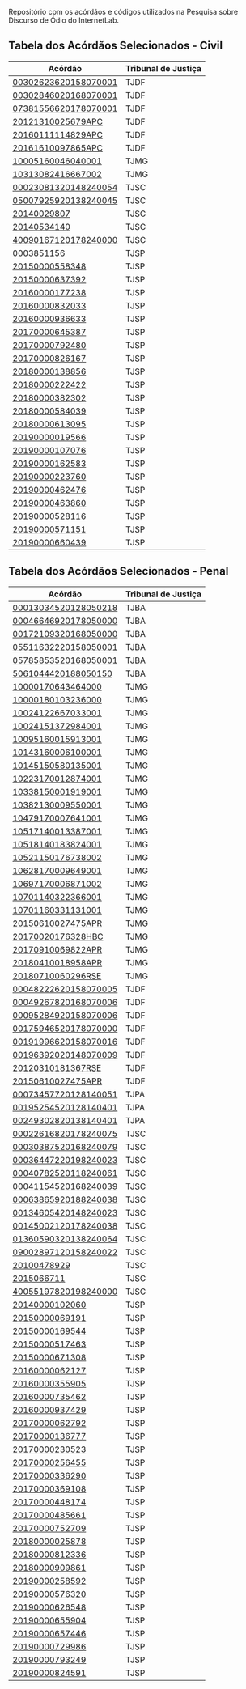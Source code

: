 Repositório com os acórdãos e códigos utilizados na Pesquisa sobre Discurso de Ódio do InternetLab.

## Tabela dos Acórdãos Selecionados - Civil

Acórdão | Tribunal de Justiça 
--- | --- 
[00302623620158070001](acordaos/civil/tjdf/00302623620158070001.pdf) | TJDF 
[00302846020168070001](acordaos/civil/tjdf/00302846020168070001.pdf) | TJDF 
[07381556620178070001](acordaos/civil/tjdf/07381556620178070001.pdf) | TJDF 
[20121310025679APC](acordaos/civil/tjdf/20121310025679APC.pdf) | TJDF 
[20160111114829APC](acordaos/civil/tjdf/20160111114829APC.pdf) | TJDF 
[20161610097865APC](acordaos/civil/tjdf/20161610097865APC.pdf) | TJDF 
[10005160046040001](acordaos/civil/tjmg/10005160046040001.pdf) | TJMG 
[10313082416667002](acordaos/civil/tjmg/10313082416667002.pdf) | TJMG 
[00023081320148240054](acordaos/civil/tjsc/00023081320148240054.pdf) | TJSC 
[05007925920138240045](acordaos/civil/tjsc/05007925920138240045.pdf) | TJSC 
[20140029807](acordaos/civil/tjsc/20140029807.pdf) | TJSC 
[20140534140](acordaos/civil/tjsc/20140534140.pdf) | TJSC 
[40090167120178240000](acordaos/civil/tjsc/40090167120178240000.pdf) | TJSC 
[0003851156](acordaos/civil/tjsp/0003851156.pdf) | TJSP 
[20150000558348](acordaos/civil/tjsp/20150000558348.pdf) | TJSP 
[20150000637392](acordaos/civil/tjsp/20150000637392.pdf) | TJSP 
[20160000177238](acordaos/civil/tjsp/20160000177238.pdf) | TJSP 
[20160000832033](acordaos/civil/tjsp/20160000832033.pdf) | TJSP 
[20160000936633](acordaos/civil/tjsp/20160000936633.pdf) | TJSP 
[20170000645387](acordaos/civil/tjsp/20170000645387.pdf) | TJSP 
[20170000792480](acordaos/civil/tjsp/20170000792480.pdf) | TJSP 
[20170000826167](acordaos/civil/tjsp/20170000826167.pdf) | TJSP 
[20180000138856](acordaos/civil/tjsp/20180000138856.pdf) | TJSP 
[20180000222422](acordaos/civil/tjsp/20180000222422.pdf) | TJSP 
[20180000382302](acordaos/civil/tjsp/20180000382302.pdf) | TJSP 
[20180000584039](acordaos/civil/tjsp/20180000584039.pdf) | TJSP 
[20180000613095](acordaos/civil/tjsp/20180000613095.pdf) | TJSP 
[20190000019566](acordaos/civil/tjsp/20190000019566.pdf) | TJSP 
[20190000107076](acordaos/civil/tjsp/20190000107076.pdf) | TJSP 
[20190000162583](acordaos/civil/tjsp/20190000162583.pdf) | TJSP 
[20190000223760](acordaos/civil/tjsp/20190000223760.pdf) | TJSP 
[20190000462476](acordaos/civil/tjsp/20190000462476.pdf) | TJSP 
[20190000463860](acordaos/civil/tjsp/20190000463860.pdf) | TJSP 
[20190000528116](acordaos/civil/tjsp/20190000528116.pdf) | TJSP 
[20190000571151](acordaos/civil/tjsp/20190000571151.pdf) | TJSP 
[20190000660439](acordaos/civil/tjsp/20190000660439.pdf) | TJSP 




## Tabela dos Acórdãos Selecionados - Penal

Acórdão | Tribunal de Justiça 
--- | --- 
[00013034520128050218](acordaos/penal/tjba/00013034520128050218.pdf) | TJBA 
[00046646920178050000](acordaos/penal/tjba/00046646920178050000.pdf) | TJBA 
[00172109320168050000](acordaos/penal/tjba/00172109320168050000.pdf) | TJBA 
[05511632220158050001](acordaos/penal/tjba/05511632220158050001.pdf) | TJBA 
[05785853520168050001](acordaos/penal/tjba/05785853520168050001.pdf) | TJBA 
[5061044420188050150](acordaos/penal/tjba/5061044420188050150.pdf) | TJBA
[10000170643464000](acordaos/penal/tjmg/10000170643464000.pdf) | TJMG 
[10000180103236000](acordaos/penal/tjmg/10000180103236000.pdf) | TJMG 
[10024122667033001](acordaos/penal/tjmg/10024122667033001.pdf) | TJMG 
[10024151372984001](acordaos/penal/tjmg/10024151372984001.pdf) | TJMG 
[10095160015913001](acordaos/penal/tjmg/10095160015913001.pdf) | TJMG 
[10143160006100001](acordaos/penal/tjmg/10143160006100001.pdf) | TJMG 
[10145150580135001](acordaos/penal/tjmg/10145150580135001.pdf) | TJMG 
[10223170012874001](acordaos/penal/tjmg/10223170012874001.pdf) | TJMG 
[10338150001919001](acordaos/penal/tjmg/10338150001919001.pdf) | TJMG 
[10382130009550001](acordaos/penal/tjmg/10382130009550001.pdf) | TJMG 
[10479170007641001](acordaos/penal/tjmg/10479170007641001.pdf) | TJMG 
[10517140013387001](acordaos/penal/tjmg/10517140013387001.pdf) | TJMG 
[10518140183824001](acordaos/penal/tjmg/10518140183824001.pdf) | TJMG 
[10521150176738002](acordaos/penal/tjmg/10521150176738002.pdf) | TJMG 
[10628170009649001](acordaos/penal/tjmg/10628170009649001.pdf) | TJMG 
[10697170006871002](acordaos/penal/tjmg/10697170006871002.pdf) | TJMG 
[10701140322366001](acordaos/penal/tjmg/10701140322366001.pdf) | TJMG 
[10701160331131001](acordaos/penal/tjmg/10701160331131001.pdf) | TJMG 
[20150610027475APR](acordaos/penal/tjmg/20150610027475APR.pdf) | TJMG 
[20170020176328HBC](acordaos/penal/tjmg/20170020176328HBC.pdf) | TJMG 
[20170910069822APR](acordaos/penal/tjmg/20170910069822APR.pdf) | TJMG 
[20180410018958APR](acordaos/penal/tjmg/20180410018958APR.pdf) | TJMG 
[20180710060296RSE](acordaos/penal/tjmg/20180710060296RSE.pdf) | TJMG 
[00048222620158070005](acordaos/penal/tjdf/00048222620158070005.pdf) | TJDF 
[00049267820168070006](acordaos/penal/tjdf/00049267820168070006.pdf) | TJDF 
[00095284920158070006](acordaos/penal/tjdf/00095284920158070006.pdf) | TJDF 
[00175946520178070000](acordaos/penal/tjdf/00175946520178070000.pdf) | TJDF 
[00191996620158070016](acordaos/penal/tjdf/00191996620158070016.pdf) | TJDF 
[00196392020148070009](acordaos/penal/tjdf/00196392020148070009.pdf) | TJDF 
[20120310181367RSE](acordaos/penal/tjdf/20120310181367RSE.pdf) | TJDF 
[20150610027475APR](acordaos/penal/tjdf/20150610027475APR.pdf) | TJDF 
[00073457720128140051](acordaos/penal/tjpa/00073457720128140051.pdf) | TJPA 
[00195254520128140401](acordaos/penal/tjpa/00195254520128140401.pdf) | TJPA 
[00249302820138140401](acordaos/penal/tjpa/00249302820138140401.pdf) | TJPA 
[00022616820178240075](acordaos/penal/tjsc/00022616820178240075.pdf) | TJSC 
[00030387520168240079](acordaos/penal/tjsc/00030387520168240079.pdf) | TJSC 
[00036447220198240023](acordaos/penal/tjsc/00036447220198240023.pdf) | TJSC 
[00040782520118240061](acordaos/penal/tjsc/00040782520118240061.pdf) | TJSC 
[00041154520168240039](acordaos/penal/tjsc/00041154520168240039.pdf) | TJSC 
[00063865920188240038](acordaos/penal/tjsc/00063865920188240038.pdf) | TJSC 
[00134605420148240023](acordaos/penal/tjsc/00134605420148240023.pdf) | TJSC 
[00145002120178240038](acordaos/penal/tjsc/00145002120178240038.pdf) | TJSC 
[01360590320138240064](acordaos/penal/tjsc/01360590320138240064.pdf) | TJSC 
[09002897120158240022](acordaos/penal/tjsc/09002897120158240022.pdf) | TJSC 
[20100478929](acordaos/penal/tjsc/20100478929.pdf) | TJSC 
[2015066711](acordaos/penal/tjsc/2015066711.pdf) | TJSC 
[40055197820198240000](acordaos/penal/tjsc/40055197820198240000.pdf) | TJSC 
[20140000102060](acordaos/penal/tjsp/20140000102060.pdf) | TJSP 
[20150000069191](acordaos/penal/tjsp/20150000069191.pdf) | TJSP 
[20150000169544](acordaos/penal/tjsp/20150000169544.pdf) | TJSP 
[20150000517463](acordaos/penal/tjsp/20150000517463.pdf) | TJSP 
[20150000671308](acordaos/penal/tjsp/20150000671308.pdf) | TJSP 
[20160000062127](acordaos/penal/tjsp/20160000062127.pdf) | TJSP 
[20160000355905](acordaos/penal/tjsp/20160000355905.pdf) | TJSP 
[20160000735462](acordaos/penal/tjsp/20160000735462.pdf) | TJSP 
[20160000937429](acordaos/penal/tjsp/20160000937429.pdf) | TJSP 
[20170000062792](acordaos/penal/tjsp/20170000062792.pdf) | TJSP 
[20170000136777](acordaos/penal/tjsp/20170000136777.pdf) | TJSP 
[20170000230523](acordaos/penal/tjsp/20170000230523.pdf) | TJSP 
[20170000256455](acordaos/penal/tjsp/20170000256455.pdf) | TJSP 
[20170000336290](acordaos/penal/tjsp/20170000336290.pdf) | TJSP 
[20170000369108](acordaos/penal/tjsp/20170000369108.pdf) | TJSP 
[20170000448174](acordaos/penal/tjsp/20170000448174.pdf) | TJSP 
[20170000485661](acordaos/penal/tjsp/20170000485661.pdf) | TJSP 
[20170000752709](acordaos/penal/tjsp/20170000752709.pdf) | TJSP 
[20180000025878](acordaos/penal/tjsp/20180000025878.pdf) | TJSP 
[20180000812336](acordaos/penal/tjsp/20180000812336.pdf) | TJSP 
[20180000909861](acordaos/penal/tjsp/20180000909861.pdf) | TJSP 
[20190000258592](acordaos/penal/tjsp/20190000258592.pdf) | TJSP 
[20190000576320](acordaos/penal/tjsp/20190000576320.pdf) | TJSP 
[20190000626548](acordaos/penal/tjsp/20190000626548.pdf) | TJSP 
[20190000655904](acordaos/penal/tjsp/20190000655904.pdf) | TJSP 
[20190000657446](acordaos/penal/tjsp/20190000657446.pdf) | TJSP 
[20190000729986](acordaos/penal/tjsp/20190000729986.pdf) | TJSP 
[20190000793249](acordaos/penal/tjsp/20190000793249.pdf) | TJSP 
[20190000824591](acordaos/penal/tjsp/20190000824591.pdf) | TJSP 





